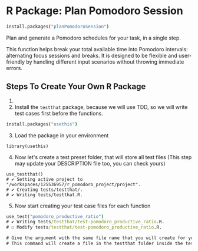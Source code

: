 # R Package: Plan Pomodoro Session
```bash
install.packages("planPomodoroSession")
```
Plan and generate a Pomodoro schedules for your task, in a single step.

This function helps break your total available time into Pomodoro intervals: alternating focus sessions and breaks.
It is designed to be flexible and user-friendly by handling different input scenarios without throwing immediate errors.

## Steps To Create Your Own R Package

1. 
2. Install the `testthat` package, because we will use TDD, so we will write test cases first before the functions.
```bash
install.packages("usethis")
```
3. Load the package in your environment
```
library(usethis)
```
4. Now let's create a test preset folder, that will store all test files (This step may update your DESCRIPTION file too, you can check yours)
```
use_testthat()
# ✔ Setting active project to "/workspaces/125536957/r_pomodoro_project/project".
# ✔ Creating tests/testthat/.
# ✔ Writing tests/testthat.R.
```
5. Now start creating your test case files for each function
```cmd
use_test("pomodoro_productive_ratio")
# ✔ Writing tests/testthat/test-pomodoro_productive_ratio.R.
# ☐ Modify tests/testthat/test-pomodoro_productive_ratio.R.

# Give the argument with the same file name that you will create for your function
# This command will create a file in the testthat folder inside the tests directory and it wil add `test-` at front in your file
```
